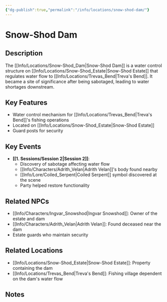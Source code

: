 ```yaml
---
{"dg-publish":true,"permalink":"/info/locations/snow-shod-dam/"}
---
```



# Snow-Shod Dam

## Description
The [[Info/Locations/Snow-Shod_Dam\|Snow-Shod Dam]] is a water control structure on [[Info/Locations/Snow-Shod_Estate\|Snow-Shod Estate]] that regulates water flow to [[Info/Locations/Trevas_Bend\|Treva's Bend]]. It became a site of significance after being sabotaged, leading to water shortages downstream.

## Key Features
- Water control mechanism for [[Info/Locations/Trevas_Bend\|Treva's Bend]]'s fishing operations
- Located on [[Info/Locations/Snow-Shod_Estate\|Snow-Shod Estate]]
- Guard posts for security

## Key Events
- **[[1. Sessions/Session 2\|Session 2]]**: 
  - Discovery of sabotage affecting water flow
  - [[Info/Characters/Adrith_Velan\|Adrith Velan]]'s body found nearby
  - [[Info/Lore/Coiled_Serpent\|Coiled Serpent]] symbol discovered at the scene
  - Party helped restore functionality
  
## Related NPCs
- [[Info/Characters/Ingvar_Snowshod\|Ingvar Snowshod]]: Owner of the estate and dam
- [[Info/Characters/Adrith_Velan\|Adrith Velan]]: Found deceased near the dam
- Estate guards who maintain security

## Related Locations
- [[Info/Locations/Snow-Shod_Estate\|Snow-Shod Estate]]: Property containing the dam
- [[Info/Locations/Trevas_Bend\|Treva's Bend]]: Fishing village dependent on the dam's water flow

## Notes
